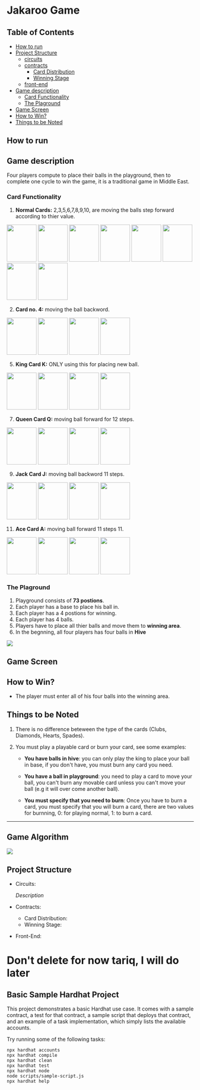 # Jakaroo Game


## Table of Contents <!-- omit in toc -->

- [How to run]()
- [Project Structure]()
  - [circuits]() 
  - [contracts]()
    - [Card Distribution]()
    - [Winning Stage]()
  - [front-end]()
- [Game description]()
  - [Card Functionality]()
  - [The Plaground]()
- [Game Screen]()
- [How to Win?]()
- [Things to be Noted]()



## How to run


## Game description
Four players compute to place their balls in the playground, then to complete one cycle to win the game, it is a traditional game in Middle East. 


### Card Functionality

  1. **Normal Cards:** 2,3,5,6,7,8,9,10, are moving the balls step forward according to thier value.

<img src="https://upload.wikimedia.org/wikipedia/commons/thumb/f/f5/Playing_card_club_2.svg/300px-Playing_card_club_2.svg.png" width="80" height="100"> <img src="https://upload.wikimedia.org/wikipedia/commons/8/82/Playing_card_diamond_3.svg" width="80" height="100"> <img src="https://upload.wikimedia.org/wikipedia/commons/5/52/Playing_card_heart_5.svg" width="80" height="100"> <img src="https://upload.wikimedia.org/wikipedia/commons/d/d2/Playing_card_spade_6.svg" width="80" height="100"> <img src="https://upload.wikimedia.org/wikipedia/commons/9/94/Playing_card_heart_7.svg" width="80" height="100"> <img src="https://upload.wikimedia.org/wikipedia/commons/7/78/Playing_card_diamond_8.svg" width="80" height="100"> <img src="https://upload.wikimedia.org/wikipedia/commons/2/27/Playing_card_club_9.svg" width="80" height="100"> <img src="https://upload.wikimedia.org/wikipedia/commons/3/34/Playing_card_diamond_10.svg" width="80" height="100">

  2. **Card no. 4:** moving the ball backword.
 
<img src="https://upload.wikimedia.org/wikipedia/commons/3/3d/Playing_card_club_4.svg" width="80" height="100"> <img src="https://upload.wikimedia.org/wikipedia/commons/2/20/Playing_card_diamond_4.svg" width="80" height="100"> <img src="https://upload.wikimedia.org/wikipedia/commons/2/2c/Playing_card_spade_4.svg" width="80" height="100"> <img src="https://upload.wikimedia.org/wikipedia/commons/a/a2/Playing_card_heart_4.svg" width="80" height="100">

  5. **King Card K:** ONLY using this for placing new ball.
 
<img src="https://upload.wikimedia.org/wikipedia/commons/2/22/Playing_card_club_K.svg" width="80" height="100"> <img src="https://upload.wikimedia.org/wikipedia/commons/7/78/Playing_card_diamond_K.svg" width="80" height="100"> <img src="https://upload.wikimedia.org/wikipedia/commons/9/9f/Playing_card_spade_K.svg" width="80" height="100"> <img src="https://upload.wikimedia.org/wikipedia/commons/d/dc/Playing_card_heart_K.svg" width="80" height="100">


  7. **Queen Card Q:** moving ball forward for 12 steps.

<img src="https://upload.wikimedia.org/wikipedia/commons/f/f2/Playing_card_club_Q.svg" width="80" height="100"> <img src="https://upload.wikimedia.org/wikipedia/commons/0/0b/Playing_card_diamond_Q.svg" width="80" height="100"> <img src="https://upload.wikimedia.org/wikipedia/commons/5/51/Playing_card_spade_Q.svg" width="80" height="100"> <img src="https://upload.wikimedia.org/wikipedia/commons/7/72/Playing_card_heart_Q.svg" width="80" height="100">


  9. **Jack Card J:** moving ball backword 11 steps.

<img src="https://upload.wikimedia.org/wikipedia/commons/b/b7/Playing_card_club_J.svg" width="80" height="100"> <img src="https://upload.wikimedia.org/wikipedia/commons/4/46/Playing_card_heart_J.svg" width="80" height="100"> <img src="https://upload.wikimedia.org/wikipedia/commons/b/bd/Playing_card_spade_J.svg" width="80" height="100"> <img src="https://upload.wikimedia.org/wikipedia/commons/a/af/Playing_card_diamond_J.svg" width="80" height="100">

  11. **Ace Card A:** moving ball forward 11 steps 11.

<img src="https://upload.wikimedia.org/wikipedia/commons/3/36/Playing_card_club_A.svg" width="80" height="100"> <img src="https://upload.wikimedia.org/wikipedia/commons/d/d3/Playing_card_diamond_A.svg" width="80" height="100"> <img src="https://upload.wikimedia.org/wikipedia/commons/2/25/Playing_card_spade_A.svg" width="80" height="100"> <img src="https://upload.wikimedia.org/wikipedia/commons/5/57/Playing_card_heart_A.svg" width="80" height="100">

### The Plaground
1. Playground consists of **73 postions**. 
2. Each player has a base to place his ball in.
3. Each player has a 4 postions for winning.
4. Each player has 4 balls.
5. Players have to place all thier balls and move them to **winning area**.
6. In the begnning, all four players has four balls in **Hive**

<img src="https://i.ibb.co/7RZyrwX/JAKAROO-4-0.png">

## Game Screen

## How to Win?
  - The player must enter all of his four balls into the winning area.

## Things to be Noted 
  1. There is no difference beteween the type of the cards (Clubs, Diamonds, Hearts, Spades). 
  2. You must play a playable card or burn your card, see some examples: 
        
      * **You have balls in hive**: you can only play the king to place your ball in base, if you don't have, you must burn any card you need. 
  
      * **You have a ball in playground**: you need to play a card to move your ball, you can't burn any movable card unless you can't move your ball (e.g it will over come another ball). 

      * **You must specify that you need to burn**: Once you have to burn a card, you must specify that you will burn a card, there are two values for burnning, 0: for playing normal, 1: to burn a card. 


***
## Game Algorithm

<img src="https://i.ibb.co/WnLnSft/Block-Diagram.png">


## Project Structure
* Circuits:

  *Description*
* Contracts: 
  * Card Distribution: 
  * Winning Stage: 

* Front-End: 

# Don't delete for now tariq, I will do later
## Basic Sample Hardhat Project

This project demonstrates a basic Hardhat use case. It comes with a sample contract, a test for that contract, a sample script that deploys that contract, and an example of a task implementation, which simply lists the available accounts.

Try running some of the following tasks:

```shell
npx hardhat accounts
npx hardhat compile
npx hardhat clean
npx hardhat test
npx hardhat node
node scripts/sample-script.js
npx hardhat help
```
